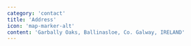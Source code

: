 ```yaml
---
category: 'contact'
title: 'Address'
icon: 'map-marker-alt'
content: 'Garbally Oaks, Ballinasloe, Co. Galway, IRELAND'
---
```

